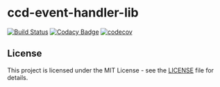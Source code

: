 # ccd-event-handler-lib

[![Build Status](https://travis-ci.org/hmcts/bulk-scan-ccd-event-handler-lib.svg?branch=master)](https://travis-ci.org/hmcts/bulk-scan-ccd-event-handler-lib)
[![Codacy Badge](https://api.codacy.com/project/badge/Grade/d17f0de26d1c4f339dd58bfee53c7fc8)](https://www.codacy.com/app/HMCTS/bulk-scan-ccd-event-handler-lib)
[![codecov](https://codecov.io/gh/hmcts/ccd-event-handler-lib/branch/master/graph/badge.svg)](https://codecov.io/gh/hmcts/ccd-event-handler-lib)

## License
This project is licensed under the MIT License - see the [LICENSE](LICENSE) file for details.

